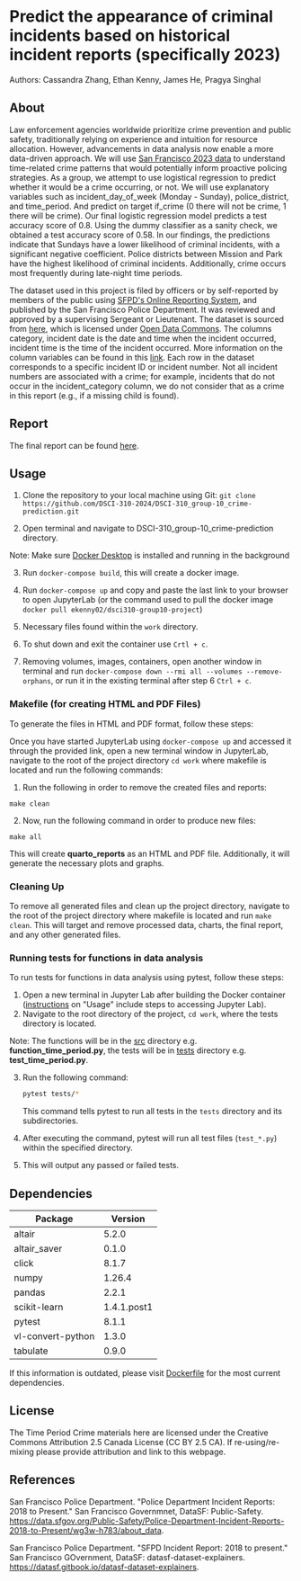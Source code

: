 # Predict the appearance of criminal incidents based on historical incident reports (specifically 2023)

Authors: Cassandra Zhang, Ethan Kenny, James He, Pragya Singhal

## About

Law enforcement agencies worldwide prioritize crime prevention and public safety, traditionally relying on experience and intuition for resource allocation. However, advancements in data analysis now enable a more data-driven approach. We will use [San Francisco 2023 data](https://data.sfgov.org/Public-Safety/Police-Department-Incident-Reports-2018-to-Present/wg3w-h783/about_data) to understand time-related crime patterns that would potentially inform proactive policing strategies. As a group, we attempt to use logistical regression to predict whether it would be a crime occurring, or not. We will use explanatory variables such as incident_day_of_week (Monday - Sunday), police_district, and time_period. And predict on target if_crime (0 there will not be crime, 1 there will be crime). Our final logistic regression model predicts a test accuracy score of 0.8. Using the dummy classifier as a sanity check, we obtained a test accuracy score of 0.58. In our findings, the predictions indicate that Sundays have a lower likelihood of criminal incidents, with a significant negative coefficient. Police districts between Mission and Park have the highest likelihood of criminal incidents. Additionally, crime occurs most frequently during late-night time periods.

The dataset used in this project is filed by officers or by self-reported by members of the public using [SFPD's Online Reporting System](https://www.sanfranciscopolice.org/get-service/police-reports), and published by the San Francisco Police Department. It was reviewed and approved by a supervising Sergeant or Lieutenant. The dataset is sourced from [here](https://www.sanfranciscopolice.org/), which is licensed under [Open Data Commons](https://opendatacommons.org/licenses/pddl/1-0/). The columns category, incident date is the date and time when the incident occurred, incident time is the time of the incident occurred. More information on the column variables can be found in this [link](https://datasf.gitbook.io/datasf-dataset-explainers/sfpd-incident-report-2018-to-present#field-definitions). Each row in the dataset corresponds to a specific incident ID or incident number. Not all incident numbers are associated with a crime; for example, incidents that do not occur in the incident_category column, we do not consider that as a crime in this report (e.g., if a missing child is found).

## Report
The final report can be found [here](https://github.com/DSCI-310-2024/DSCI-310_group-10_crime-prediction/blob/main/reports/quarto_reports.qmd).

## Usage

1. Clone the repository to your local machine using Git:
`git clone https://github.com/DSCI-310-2024/DSCI-310_group-10_crime-prediction.git`

2. Open terminal and navigate to DSCI-310_group-10_crime-prediction directory.

Note: Make sure [Docker Desktop](https://www.docker.com/products/docker-desktop/) is installed and running in the background

3. Run `docker-compose build`, this will create a docker image.

4. Run `docker-compose up` and copy and paste the last link to your browser to open JupyterLab (or the command used to pull the docker image `docker pull ekenny02/dsci310-group10-project`)

5. Necessary files found within the `work` directory.

6. To shut down and exit the container use `Crtl + c`.

7. Removing volumes, images, containers, open another window in terminal and run `docker-compose down --rmi all --volumes --remove-orphans`, or run it in the existing terminal after step 6 `Ctrl + c`.

### Makefile (for creating HTML and PDF Files)

To generate the files in HTML and PDF format, follow these steps:

Once you have started JupyterLab using `docker-compose up` and accessed it through the provided link, open a new terminal window in JupyterLab, navigate to the root of the project directory `cd work` where makefile is located and run the following commands:

1. Run the following in order to remove the created files and reports:
```
make clean
```
2. Now, run the following command in order to produce new files: 
```
make all
```
This will create __quarto_reports__ as an HTML and PDF file. Additionally, it will generate the necessary plots and graphs.

### Cleaning Up

To remove all generated files and clean up the project directory, navigate to the root of the project directory where makefile is located and run `make clean`. This will target and remove processed data, charts, the final report, and any other generated files.

### Running tests for functions in data analysis

To run tests for functions in data analysis using pytest, follow these steps:

1. Open a new terminal in Jupyter Lab after building the Docker container ([instructions](https://github.com/DSCI-310-2024/DSCI-310_group-10_crime-prediction/blob/main/reports/quarto_reports.qmd) on "Usage" include steps to accessing Jupyter Lab).
2. Navigate to the root directory of the project, `cd work`, where the tests directory is located.

Note: The functions will be in the [src](https://github.com/DSCI-310-2024/DSCI-310_group-10_crime-prediction/tree/main/src) directory e.g. __function_time_period.py__, the tests will be in [tests]([https://github.com/DSCI-310-2024/DSCI-310_group-10_crime-prediction/tree/main/tests) directory e.g. __test_time_period.py__.

3. Run the following command:
    ```bash
    pytest tests/*
    ```
    This command tells pytest to run all tests in the `tests` directory and its subdirectories.
   
4. After executing the command, pytest will run all test files (`test_*.py`) within the specified directory.
5. This will output any passed or failed tests.


## Dependencies

| Package           | Version   |
|-------------------|-----------|
| altair            | 5.2.0     |
| altair_saver      | 0.1.0     |
| click             | 8.1.7     |
| numpy             | 1.26.4    |
| pandas            | 2.2.1     |
| scikit-learn      | 1.4.1.post1 |
| pytest            | 8.1.1     |
| vl-convert-python | 1.3.0     |
| tabulate          | 0.9.0     |

If this information is outdated, please visit [Dockerfile](https://github.com/DSCI-310-2024/DSCI-310_group-10_crime-prediction/blob/main/Dockerfile) for the most current dependencies.


## License
The Time Period Crime materials here are licensed under the Creative Commons Attribution 2.5 Canada License (CC BY 2.5 CA). If re-using/re-mixing please provide attribution and link to this webpage.

## References
San Francisco Police Department. "Police Department Incident Reports: 2018 to Present." San Francisco Governmnet, DataSF: Public-Safety. https://data.sfgov.org/Public-Safety/Police-Department-Incident-Reports-2018-to-Present/wg3w-h783/about_data.

San Francisco Police Department. "SFPD Incident Report: 2018 to present." San Francisco GOvernment, DataSF: datasf-dataset-explainers. https://datasf.gitbook.io/datasf-dataset-explainers.



